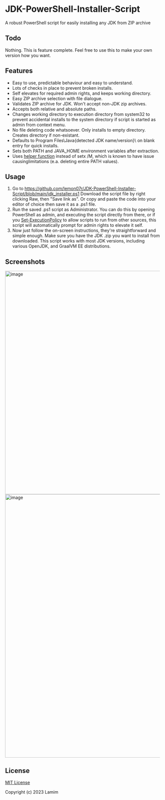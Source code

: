 # JDK-PowerShell-Installer-Script
A robust PowerShell script for easily installing any JDK from ZIP archive

## Todo
Nothing. This is feature complete. Feel free to use this to make your own version how you want. 

## Features
- Easy to use, predictable behaviour and easy to understand.
- Lots of checks in place to prevent broken installs. 
- Self elevates for required admin rights, and keeps working directory.
- Easy ZIP archive selection with file dialogue.
- Validates ZIP archive for JDK. Won't accept non-JDK zip archives. 
- Accepts both relative and absolute paths. 
- Changes working directory to execution directory from system32 to prevent accidental installs to the system directory if script is started as admin from context menu.
- No file deleting code whatsoever. Only installs to empty directory. Creates directory if non-existant.
- Defaults to Program Files\Java\{detected JDK name/version}\ on blank entry for quick installs.
- Sets both PATH and JAVA_HOME environment variables after extraction. 
- Uses [helper function](https://stackoverflow.com/a/69239861) instead of setx /M, which is known to have issue causinglimitations (e.a. deleting entire PATH values).

## Usage
1. Go to https://github.com/lemon07r/JDK-PowerShell-Installer-Script/blob/main/jdk_installer.ps1
Download the script file by right clicking Raw, then "Save link as".
Or copy and paste the code into your editor of choice then save it as a .ps1 file.
2. Run the saved .ps1 script as Administrator. You can do this by opening PowerShell as admin, and executing the script directly from there, or if you [Set-ExecutionPolicy](https://superuser.com/questions/106360/how-to-enable-execution-of-powershell-scripts) to allow scripts to run from other sources, this script will automatically prompt for admin rights to elevate it self.
3. Now just follow the on-screen instructions, they're straightforward and simple enough. Make sure you have the JDK .zip you want to install from downloaded. This script works with most JDK versions, including various OpenJDK, and GraalVM EE distributions.

## Screenshots
<img width="725" alt="image" src="https://user-images.githubusercontent.com/12001338/213161263-b26bb396-e9e7-4fd0-89ce-ea3884f82fb7.png">
<img width="855" alt="image" src="https://user-images.githubusercontent.com/12001338/213161550-270515f6-e524-460b-9ba6-7d1fd2d632c3.png">

## License
[MIT License](https://github.com/lemon07r/JDK-PowerShell-Installer-Script/blob/main/LICENSE)

Copyright (c) 2023 Lamim
